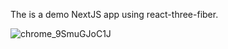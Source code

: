 The is a demo NextJS app using react-three-fiber.

![chrome_9SmuGJoC1J](https://user-images.githubusercontent.com/1977536/219539506-9e136ce2-80b9-43d7-b325-ac2ee8f9dfee.png)

